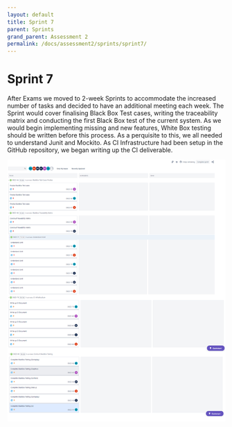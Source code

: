 ```yaml
---
layout: default
title: Sprint 7
parent: Sprints
grand_parent: Assessment 2
permalink: /docs/assessment2/sprints/sprint7/
---
```


# Sprint 7

After Exams we moved to 2-week Sprints to accommodate the increased number of tasks and decided to have an additional meeting each week.
The Sprint would cover finalising Black Box Test cases, writing the traceability matrix and conducting the first Black Box test of the current system.
As we would begin implementing missing and new features, White Box testing should be written before this process. As a perquisite to this, we all needed to understand Junit and Mockito. 
As CI Infrastructure had been setup in the GitHub repository, we began writing up the CI deliverable.

![Sprint 7](/docs/assets/assessment2/static/sprints/Sprint7.png "Sprint 7")